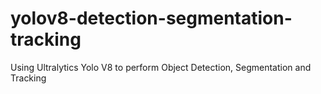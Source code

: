 # yolov8-detection-segmentation-tracking
Using Ultralytics Yolo V8 to perform Object Detection, Segmentation and Tracking
